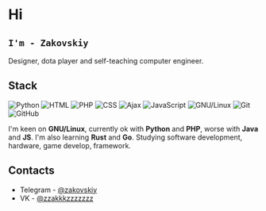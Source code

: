 # Hi
## `I'm - Zakovskiy`

Designer, dota player and self-teaching computer engineer.

## Stack
![Python](https://img.shields.io/badge/-Python-3572a5?style=flat-square&logo=python&logoColor=white) ![HTML](https://img.shields.io/badge/-HTML-e34c26?style=flat-square&logo=html5&logoColor=white) ![PHP](https://img.shields.io/badge/php-%5E7.1.3-blue) ![CSS](https://img.shields.io/badge/-CSS-563d7c?style=flat-square&logo=css3&logoColor=white) ![Ajax](https://img.shields.io/badge/-ajax-important) ![JavaScript](https://img.shields.io/badge/-JavaScript-orange?style=flat-square&logo=javascript&logoColor=white) ![GNU/Linux](https://img.shields.io/badge/-GNU/Linux-1793D1?style=flat-square&logo=linux&logoColor=white) ![Git](https://img.shields.io/badge/-Git-F44D27?style=flat-square&logo=git&logoColor=white) ![GitHub](https://img.shields.io/badge/-GitHub-24292E?style=flat-square&logo=github&logoColor=white)

I'm keen on **GNU/Linux**, currently ok with **Python** and **PHP**, worse with **Java** and **JS**. I'm also learning **Rust** and **Go**.
Studying software development, hardware, game develop, framework.


## Contacts
* Telegram - [@zakovskiy](https://t.me/zakovskiy)
* VK - [@zzakkkzzzzzzz](https://vk.com/zzakkkzzzzzzz)
